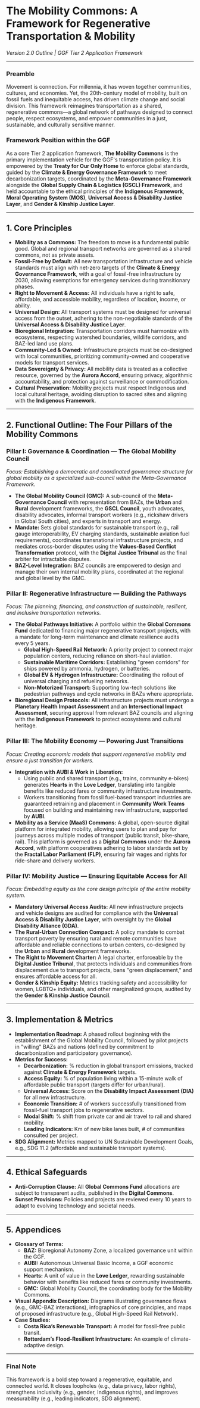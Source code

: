 # **The Mobility Commons: A Framework for Regenerative Transportation & Mobility**

*Version 2.0 Outline | GGF Tier 2 Application Framework*

---

### **Preamble**
Movement is connection. For millennia, it has woven together communities, cultures, and economies. Yet, the 20th-century model of mobility, built on fossil fuels and inequitable access, has driven climate change and social division. This framework reimagines transportation as a shared, regenerative commons—a global network of pathways designed to connect people, respect ecosystems, and empower communities in a just, sustainable, and culturally sensitive manner.

### **Framework Position within the GGF**
As a core Tier 2 application framework, **The Mobility Commons** is the primary implementation vehicle for the GGF's transportation policy. It is empowered by the **Treaty for Our Only Home** to enforce global standards, guided by the **Climate & Energy Governance Framework** to meet decarbonization targets, coordinated by the **Meta-Governance Framework** alongside the **Global Supply Chain & Logistics (GSCL) Framework**, and held accountable to the ethical principles of the **Indigenous Framework**, **Moral Operating System (MOS)**, **Universal Access & Disability Justice Layer**, and **Gender & Kinship Justice Layer**.

---

## **1. Core Principles**
- **Mobility as a Commons:** The freedom to move is a fundamental public good. Global and regional transport networks are governed as a shared commons, not as private assets.
- **Fossil-Free by Default:** All new transportation infrastructure and vehicle standards must align with net-zero targets of the **Climate & Energy Governance Framework**, with a goal of fossil-free infrastructure by 2030, allowing exemptions for emergency services during transitionary phases.
- **Right to Movement & Access:** All individuals have a right to safe, affordable, and accessible mobility, regardless of location, income, or ability.
- **Universal Design:** All transport systems must be designed for universal access from the outset, adhering to the non-negotiable standards of the **Universal Access & Disability Justice Layer**.
- **Bioregional Integration:** Transportation corridors must harmonize with ecosystems, respecting watershed boundaries, wildlife corridors, and BAZ-led land use plans.
- **Community-Led & Owned:** Infrastructure projects must be co-designed with local communities, prioritizing community-owned and cooperative models for transport services.
- **Data Sovereignty & Privacy:** All mobility data is treated as a collective resource, governed by the **Aurora Accord**, ensuring privacy, algorithmic accountability, and protection against surveillance or commodification.
- **Cultural Preservation:** Mobility projects must respect Indigenous and local cultural heritage, avoiding disruption to sacred sites and aligning with the **Indigenous Framework**.

---

## **2. Functional Outline: The Four Pillars of the Mobility Commons**

### **Pillar I: Governance & Coordination — The Global Mobility Council**
*Focus: Establishing a democratic and coordinated governance structure for global mobility as a specialized sub-council within the Meta-Governance Framework.*

- **The Global Mobility Council (GMC):** A sub-council of the **Meta-Governance Council** with representation from BAZs, the **Urban** and **Rural** development frameworks, the **GSCL Council**, youth advocates, disability advocates, informal transport workers (e.g., rickshaw drivers in Global South cities), and experts in transport and energy.
- **Mandate:** Sets global standards for sustainable transport (e.g., rail gauge interoperability, EV charging standards, sustainable aviation fuel requirements), coordinates transnational infrastructure projects, and mediates cross-border disputes using the **Values-Based Conflict Transformation** protocol, with the **Digital Justice Tribunal** as the final arbiter for intractable disputes.
- **BAZ-Level Integration:** BAZ councils are empowered to design and manage their own internal mobility plans, coordinated at the regional and global level by the GMC.

### **Pillar II: Regenerative Infrastructure — Building the Pathways**
*Focus: The planning, financing, and construction of sustainable, resilient, and inclusive transportation networks.*

- **The Global Pathways Initiative:** A portfolio within the **Global Commons Fund** dedicated to financing major regenerative transport projects, with a mandate for long-term maintenance and climate resilience audits every 5 years.
  - **Global High-Speed Rail Network:** A priority project to connect major population centers, reducing reliance on short-haul aviation.
  - **Sustainable Maritime Corridors:** Establishing "green corridors" for ships powered by ammonia, hydrogen, or batteries.
  - **Global EV & Hydrogen Infrastructure:** Coordinating the rollout of universal charging and refueling networks.
  - **Non-Motorized Transport:** Supporting low-tech solutions like pedestrian pathways and cycle networks in BAZs where appropriate.
- **Bioregional Design Protocols:** All infrastructure projects must undergo a **Planetary Health Impact Assessment** and an **Intersectional Impact Assessment**, securing approval from relevant BAZ councils and aligning with the **Indigenous Framework** to protect ecosystems and cultural heritage.

### **Pillar III: The Mobility Economy — Powering Just Transitions**
*Focus: Creating economic models that support regenerative mobility and ensure a just transition for workers.*

- **Integration with AUBI & Work in Liberation:**
  - Using public and shared transport (e.g., trains, community e-bikes) generates **Hearts** in the **Love Ledger**, translating into tangible benefits like reduced fares or community infrastructure investments.
  - Workers transitioning from fossil fuel-based transport industries are guaranteed retraining and placement in **Community Work Teams** focused on building and maintaining new infrastructure, supported by **AUBI**.
- **Mobility as a Service (MaaS) Commons:** A global, open-source digital platform for integrated mobility, allowing users to plan and pay for journeys across multiple modes of transport (public transit, bike-share, rail). This platform is governed as a **Digital Commons** under the **Aurora Accord**, with platform cooperatives adhering to labor standards set by the **Fractal Labor Parliament (FLP)**, ensuring fair wages and rights for ride-share and delivery workers.

### **Pillar IV: Mobility Justice — Ensuring Equitable Access for All**
*Focus: Embedding equity as the core design principle of the entire mobility system.*

- **Mandatory Universal Access Audits:** All new infrastructure projects and vehicle designs are audited for compliance with the **Universal Access & Disability Justice Layer**, with oversight by the **Global Disability Alliance (GDA)**.
- **The Rural-Urban Connection Compact:** A policy mandate to combat transport poverty by ensuring rural and remote communities have affordable and reliable connections to urban centers, co-designed by the **Urban** and **Rural** development frameworks.
- **The Right to Movement Charter:** A legal charter, enforceable by the **Digital Justice Tribunal**, that protects individuals and communities from displacement due to transport projects, bans "green displacement," and ensures affordable access for all.
- **Gender & Kinship Equity:** Metrics tracking safety and accessibility for women, LGBTQ+ individuals, and other marginalized groups, audited by the **Gender & Kinship Justice Council**.

---

## **3. Implementation & Metrics**

- **Implementation Roadmap:** A phased rollout beginning with the establishment of the Global Mobility Council, followed by pilot projects in "willing" BAZs and nations (defined by commitment to decarbonization and participatory governance).
- **Metrics for Success:**
  - **Decarbonization:** % reduction in global transport emissions, tracked against **Climate & Energy Framework** targets.
  - **Access Equity:** % of population living within a 15-minute walk of affordable public transport (targets differ for urban/rural).
  - **Universal Access:** Score on the **Disability Impact Assessment (DIA)** for all new infrastructure.
  - **Economic Transition:** # of workers successfully transitioned from fossil-fuel transport jobs to regenerative sectors.
  - **Modal Shift:** % shift from private car and air travel to rail and shared mobility.
  - **Leading Indicators:** Km of new bike lanes built, # of communities consulted per project.
- **SDG Alignment:** Metrics mapped to UN Sustainable Development Goals, e.g., SDG 11.2 (affordable and sustainable transport systems).

---

## **4. Ethical Safeguards**
- **Anti-Corruption Clause:** All **Global Commons Fund** allocations are subject to transparent audits, published in the **Digital Commons**.
- **Sunset Provisions:** Policies and projects are reviewed every 10 years to adapt to evolving technology and societal needs.

---

## **5. Appendices**
- **Glossary of Terms:**
  - **BAZ:** Bioregional Autonomy Zone, a localized governance unit within the GGF.
  - **AUBI:** Autonomous Universal Basic Income, a GGF economic support mechanism.
  - **Hearts:** A unit of value in the **Love Ledger**, rewarding sustainable behavior with benefits like reduced fares or community investments.
  - **GMC:** Global Mobility Council, the coordinating body for the Mobility Commons.
- **Visual Appendix Description:** Diagrams illustrating governance flows (e.g., GMC-BAZ interactions), infographics of core principles, and maps of proposed infrastructure (e.g., Global High-Speed Rail Network).
- **Case Studies:**
  - **Costa Rica’s Renewable Transport:** A model for fossil-free public transit.
  - **Rotterdam’s Flood-Resilient Infrastructure:** An example of climate-adaptive design.

---

### **Final Note**
This framework is a bold step toward a regenerative, equitable, and connected world. It closes loopholes (e.g., data privacy, labor rights), strengthens inclusivity (e.g., gender, Indigenous rights), and improves measurability (e.g., leading indicators, SDG alignment).